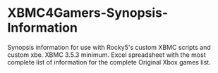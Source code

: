 # XBMC4Gamers-Synopsis-Information
Synopsis information for use with Rocky5's custom XBMC scripts and custom xbe. XBMC 3.5.3 minimum. Excel spreadsheet with the most complete list of information for the complete Original Xbox games list.
